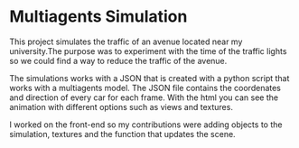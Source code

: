 # Multiagents Simulation
This project simulates the traffic of an avenue located near my university.The purpose was to experiment with the time of the traffic lights so we could find a way to reduce the traffic of the avenue.

The simulations works with a JSON that is created with a python script that works with a multiagents model. The JSON file contains the coordenates and direction of every car for each frame. With the html you can see the animation with different options such as views and textures.

I worked on the front-end so my contributions were adding objects to the simulation, textures and the function that updates the scene.
